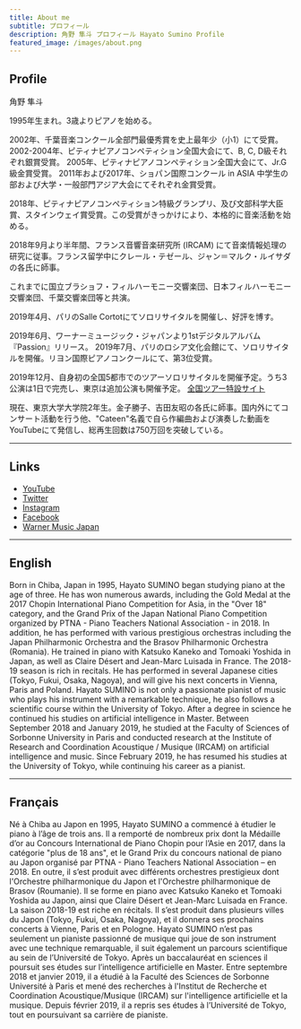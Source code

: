 ```yaml
---
title: About me
subtitle: プロフィール
description: 角野 隼斗 プロフィール Hayato Sumino Profile
featured_image: /images/about.png
---
```


## Profile

角野 隼斗

1995年生まれ。3歳よりピアノを始める。


2002年、千葉音楽コンクール全部門最優秀賞を史上最年少（小1）にて受賞。
2002-2004年、ピティナピアノコンペティション全国大会にて、B, C, D級それぞれ銀賞受賞。
2005年、ピティナピアノコンペティション全国大会にて、Jr.G 級金賞受賞。
2011年および2017年、ショパン国際コンクール in ASIA 中学生の部および大学・一般部門アジア大会にてそれぞれ金賞受賞。

2018年、ピティナピアノコンペティション特級グランプリ、及び文部科学大臣賞、スタインウェイ賞受賞。この受賞がきっかけにより、本格的に音楽活動を始める。

2018年9月より半年間、フランス音響音楽研究所 (IRCAM) にて音楽情報処理の研究に従事。フランス留学中にクレール・テゼール、ジャン＝マルク・ルイサダの各氏に師事。

これまでに国立ブラショフ・フィルハーモニー交響楽団、日本フィルハーモニー交響楽団、千葉交響楽団等と共演。

2019年4月、パリのSalle Cortotにてソロリサイタルを開催し、好評を博す。

2019年6月、ワーナーミュージック・ジャパンより1stデジタルアルバム『Passion』リリース。
2019年7月、パリのロシア文化会館にて、ソロリサイタルを開催。リヨン国際ピアノコンクールにて、第3位受賞。

2019年12月、自身初の全国5都市でのツアーソロリサイタルを開催予定。うち3公演は1日で完売し、東京は追加公演も開催予定。
[全国ツアー特設サイト](https://hayatosum-tour2019.com)

現在、東京大学大学院2年生。金子勝子、吉田友昭の各氏に師事。国内外にてコンサート活動を行う他、"Cateen"名義で自ら作編曲および演奏した動画をYouTubeにて発信し、総再生回数は750万回を突破している。

<hr>

## Links

- [YouTube](https://www.youtube.com/user/chopin8810)
- [Twitter](https://twitter.com/880hz)
- [Instagram](https://www.instagram.com/8810hz/)
- [Facebook](https://www.facebook.com/%E8%A7%92%E9%87%8E%E9%9A%BC%E6%96%97-Hayato-Sumino-1108930259264225)
- [Warner Music Japan](https://wmg.jp/sumino-hayato/)

<hr>

## English

Born in Chiba, Japan in 1995, Hayato SUMINO began studying piano at the age of three. He has won numerous awards, including the Gold Medal at the 2017 Chopin International Piano Competition for Asia, in the "Over 18" category, and the Grand Prix of the Japan National Piano Competition organized by PTNA - Piano Teachers National Association - in 2018. In addition, he has performed with various prestigious orchestras including the Japan Philharmonic Orchestra and the Brasov Philharmonic Orchestra (Romania). He trained in piano with Katsuko Kaneko and Tomoaki Yoshida in Japan, as well as Claire Désert and Jean-Marc Luisada in France. The 2018-19 season is rich in recitals. He has performed in several Japanese cities (Tokyo, Fukui, Osaka, Nagoya), and will give his next concerts in Vienna, Paris and Poland. Hayato SUMINO is not only a passionate pianist of music who plays his instrument with a remarkable technique, he also follows a scientific course within the University of Tokyo. After a degree in science he continued his studies on artificial intelligence in Master. Between September 2018 and January 2019, he studied at the Faculty of Sciences of Sorbonne University in Paris and conducted research at the Institute of Research and Coordination Acoustique / Musique (IRCAM) on artificial intelligence and music. Since February 2019, he has resumed his studies at the University of Tokyo, while continuing his career as a pianist.

<hr>

## Français

Né à Chiba au Japon en 1995, Hayato SUMINO a commencé à étudier le piano à l’âge de trois ans. Il a remporté de nombreux prix dont la Médaille d’or au Concours International de Piano Chopin pour l’Asie en 2017, dans la catégorie "plus de 18 ans", et le Grand Prix du concours national de piano au Japon organisé par PTNA - Piano Teachers National Association – en 2018. En outre, il s’est produit avec différents orchestres prestigieux dont l'Orchestre philharmonique du Japon et l'Orchestre philharmonique de Brasov (Roumanie). Il se forme en piano avec Katsuko Kaneko et Tomoaki Yoshida au Japon, ainsi que Claire Désert et Jean-Marc Luisada en France. La saison 2018-19 est riche en récitals. Il s’est produit dans plusieurs villes du Japon (Tokyo, Fukui, Osaka, Nagoya), et il donnera ses prochains concerts à Vienne, Paris et en Pologne. Hayato SUMINO n’est pas seulement un pianiste passionné de musique qui joue de son instrument avec une technique remarquable, il suit également un parcours scientifique au sein de l’Université de Tokyo. Après un baccalauréat en sciences il poursuit ses études sur l’intelligence artificielle en Master. Entre septembre 2018 et janvier 2019, il a étudié à la Faculté des Sciences de Sorbonne Université à Paris et mené des recherches à l'Institut de Recherche et Coordination Acoustique/Musique (IRCAM) sur l'intelligence artificielle et la musique. Depuis février 2019, il a repris ses études à l’Université de Tokyo, tout en poursuivant sa carrière de pianiste.




<!-- Personal is created and supported by [Jekyll Themes](https://jekyllthemes.io), and is available for $39.

<a href="https://jekyllthemes.io/theme/personal-website-jekyll-theme" class="button button--large">Get This Theme</a> -->
